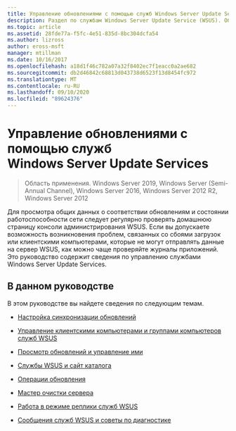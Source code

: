 ```yaml
---
title: Управление обновлениями с помощью служб Windows Server Update Services
description: Раздел по службам Windows Server Update Service (WSUS). Общие сведения о Управление обновлениями со ссылками на соответствующие разделы
ms.topic: article
ms.assetid: 28fde77a-f5fc-4e51-835d-8bc304dcfa54
ms.author: lizross
author: eross-msft
manager: mtillman
ms.date: 10/16/2017
ms.openlocfilehash: a18d1f46c782a07a32f8402ec7f1eacc0a2ae682
ms.sourcegitcommit: db2d46842c68813d043738d6523f13d8454fc972
ms.translationtype: MT
ms.contentlocale: ru-RU
ms.lasthandoff: 09/10/2020
ms.locfileid: "89624376"
---
```

# <a name="update-management-with-windows-server-update-services"></a>Управление обновлениями с помощью служб Windows Server Update Services

>Область применения. Windows Server 2019, Windows Server (Semi-Annual Channel), Windows Server 2016, Windows Server 2012 R2, Windows Server 2012

Для просмотра общих данных о соответствии обновлениям и состоянии работоспособности сети следует регулярно проверять домашнюю страницу консоли администрирования WSUS. Если вы допускаете возможность возникновения проблем, связанных со сбоями загрузок или клиентскими компьютерами, которые не могут отправлять данные на сервер WSUS, как можно чаще проверяйте журналы приложений. Это руководство содержит сведения по управлению службами Windows Server Update Services.

## <a name="in-this-guide"></a>В данном руководстве
В этом руководстве вы найдете сведения по следующим темам.

-   [Настройка синхронизации обновлений](setting-up-update-synchronizations.md)

-   [Управление клиентскими компьютерами и группами компьютеров служб WSUS](managing-wsus-client-computers-and-wsus-computer-groups.md)

-   [Просмотр обновлений и управление ими](viewing-and-managing-updates.md)

-   [Службы WSUS и сайт каталога](wsus-and-the-catalog-site.md)

-   [Операции обновления](updates-operations.md)

-   [Мастер очистки сервера](the-server-cleanup-wizard.md)

-   [Работа в режиме реплики служб WSUS](running-wsus-replica-mode.md)

-   [Сообщения служб WSUS и советы по диагностике](wsus-messages-and-troubleshooting-tips.md)
